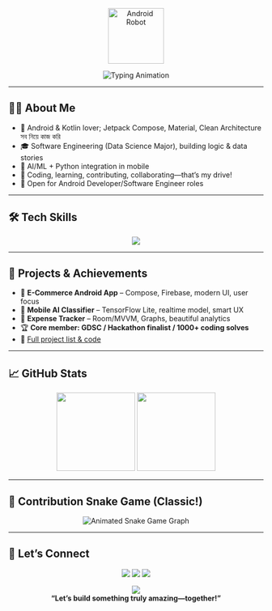 <!-- Android Robot SVG (Always Available!) -->
<p align="center">
  <img src="https://upload.wikimedia.org/wikipedia/commons/d/d7/Android_robot.svg" alt="Android Robot" width="110"/>
</p>

<!-- Sleek Animated Typing Header (single, auto cycle, clean border, joss vibe) -->
<p align="center">
  <img src="https://readme-typing-svg.demolab.com?font=Fira+Code&weight=700&duration=3100&pause=1200&color=43A047&center=true&vCenter=true&multiline=true&repeat=true&width=720&lines=Hi,+I’m+Your+Name+-+Android+Developer;Engineering+minds+code+the+future.;Android+%7C+Data+Science+%7C+ML+%7C+Problem+Solver" alt="Typing Animation"/>
</p>

---

## 👨‍💻 About Me

- 📱 Android & Kotlin lover; Jetpack Compose, Material, Clean Architecture সব নিয়ে কাজ করি
- 🎓 Software Engineering (Data Science Major), building logic & data stories
- 🤖 AI/ML + Python integration in mobile
- 🚀 Coding, learning, contributing, collaborating—that’s my drive!
- 💪 Open for Android Developer/Software Engineer roles

---

## 🛠️ Tech Skills

<p align="center">
  <img src="https://skillicons.dev/icons?i=kotlin,java,androidstudio,compose,python,tensorflow,git,github,pandas,numpy,jupyter,sqlite,firebase,linux,vscode,figma,gradle,docker,materialui&theme=dark" />
</p>

---

## 🌟 Projects & Achievements
- 📱 **E-Commerce Android App** – Compose, Firebase, modern UI, user focus
- 🤖 **Mobile AI Classifier** – TensorFlow Lite, realtime model, smart UX
- 💸 **Expense Tracker** – Room/MVVM, Graphs, beautiful analytics
- 🏆 **Core member: GDSC / Hackathon finalist / 1000+ coding solves**
- 🔗 [Full project list & code](https://github.com/YOUR_USERNAME?tab=repositories)

---

## 📈 GitHub Stats
<p align="center">
  <img src="https://github-readme-stats.vercel.app/api?username=YOUR_USERNAME&show_icons=true&theme=tokyonight" height="155"/>
  <img src="https://github-readme-streak-stats.herokuapp.com/?user=YOUR_USERNAME&theme=tokyonight" height="155"/>
</p>

---

## 🐍 Contribution Snake Game (Classic!)
<p align="center">
  <img src="https://github.com/YOUR_USERNAME/YOUR_USERNAME/raw/output/github-contribution-grid-snake.svg" alt="Animated Snake Game Graph"/>
</p>

---

## 🤝 Let’s Connect

<p align="center">
  <a href="mailto:your.email@gmail.com"><img src="https://img.shields.io/badge/Gmail-D14836?style=for-the-badge&logo=gmail"></a>
  <a href="https://linkedin.com/in/YOUR_USERNAME"><img src="https://img.shields.io/badge/LinkedIn-0A66C2?style=for-the-badge&logo=linkedin"></a>
  <a href="https://twitter.com/YOUR_USERNAME"><img src="https://img.shields.io/badge/Twitter-1DA1F2?style=for-the-badge&logo=twitter"></a>
</p>

<div align="center">
  <img src="https://komarev.com/ghpvc/?username=YOUR_USERNAME&label=Profile%20views&color=0e75b6&style=flat"/>
  <br>
  <b>“Let’s build something truly amazing—together!”</b>
</div>
